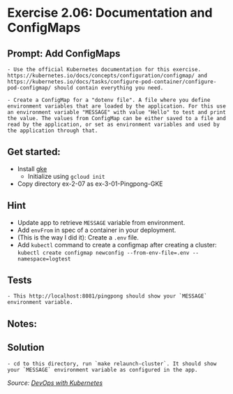 # Exercise 2.06: Documentation and ConfigMaps
## Prompt: Add ConfigMaps
    - Use the official Kubernetes documentation for this exercise. https://kubernetes.io/docs/concepts/configuration/configmap/ and https://kubernetes.io/docs/tasks/configure-pod-container/configure-pod-configmap/ should contain everything you need.

    - Create a ConfigMap for a "dotenv file". A file where you define environment variables that are loaded by the application. For this use an environment variable "MESSAGE" with value "Hello" to test and print the value. The values from ConfigMap can be either saved to a file and read by the application, or set as environment variables and used by the application through that.

## Get started: 
- Install [gke](https://cloud.google.com/sdk/docs/install)
    - Initialize using `gcloud init`
- Copy directory ex-2-07 as ex-3-01-Pingpong-GKE

## Hint
- Update app to retrieve `MESSAGE` variable from environment.
- Add `envFrom` in spec of a container in your deployment.
- (This is the way I did it): Create a `.env` file.
- Add `kubectl` command to create a configmap after creating a cluster: `kubectl create configmap newconfig --from-env-file=.env --namespace=logtest`

## Tests
    - This http://localhost:8081/pingpong should show your `MESSAGE` environment variable.

## Notes:

## Solution
    - cd to this directory, run `make relaunch-cluster`. It should show your `MESSAGE` environment variable as configured in the app.

<i>Source: [DevOps with Kubernetes](https://devopswithkubernetes.com/part-2/4-statefulsets-and-jobs)</i>